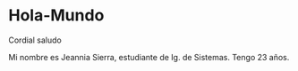 # Hola-Mundo

Cordial saludo

Mi nombre es Jeannia Sierra, estudiante de Ig. de Sistemas. Tengo 23 años. 
